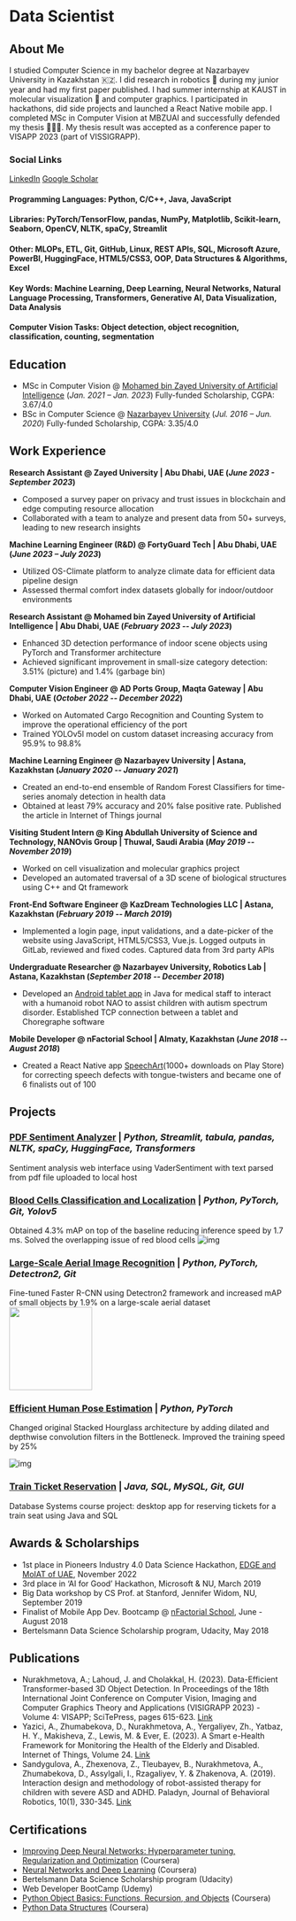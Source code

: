 # Data Scientist

## About Me
I studied Computer Science in my bachelor degree at Nazarbayev University in Kazakhstan 🇰🇿. I did research in robotics 🤖 during my junior year and had my first paper published. I had summer internship at KAUST in molecular visualization 🧬 and computer graphics. I participated in hackathons, did side projects and launched a React Native mobile app.  I completed MSc in Computer Vision at MBZUAI and successfully defended my thesis 👩🏻‍🎓. My thesis result was accepted as a conference paper to VISAPP 2023 (part of VISSIGRAPP).

### Social Links
[LinkedIn](https://www.linkedin.com/in/nurakhmetova/)
[Google Scholar](https://scholar.google.com/citations?hl=en&user=yfIe898AAAAJ)

#### Programming Languages: Python, C/C++, Java, JavaScript
#### Libraries: PyTorch/TensorFlow, pandas, NumPy, Matplotlib, Scikit-learn, Seaborn, OpenCV, NLTK, spaCy, Streamlit
#### Other: MLOPs, ETL, Git, GitHub, Linux, REST APIs, SQL, Microsoft Azure, PowerBI, HuggingFace, HTML5/CSS3, OOP, Data Structures & Algorithms, Excel
#### Key Words: Machine Learning, Deep Learning, Neural Networks, Natural Language Processing, Transformers, Generative AI, Data Visualization, Data Analysis
#### Computer Vision Tasks: Object detection, object recognition, classification, counting, segmentation

## Education
- MSc in Computer Vision @ [Mohamed bin Zayed University of Artificial Intelligence](https://mbzuai.ac.ae)  (_Jan. 2021 – Jan. 2023_)
  Fully-funded Scholarship, CGPA: 3.67/4.0  
- BSc in Computer Science @ [Nazarbayev University](https://nu.edu.kz) (_Jul. 2016 – Jun. 2020_)
  Fully-funded Scholarship, CGPA: 3.35/4.0 

## Work Experience
**Research Assistant @ Zayed University | Abu Dhabi, UAE (_June 2023 - September 2023_)** 
- Composed a survey paper on privacy and trust issues in blockchain and edge computing resource allocation
- Collaborated with a team to analyze and present data from 50+ surveys, leading to new research insights

**Machine Learning Engineer (R&D) @ FortyGuard Tech | Abu Dhabi, UAE (_June 2023 – July 2023_)**
- Utilized OS-Climate platform to analyze climate data for efficient data pipeline design
- Assessed thermal comfort index datasets globally for indoor/outdoor environments

**Research Assistant @ Mohamed bin Zayed University of Artificial Intelligence | Abu Dhabi, UAE (_February 2023 -- July 2023_)**
- Enhanced 3D detection performance of indoor scene objects using PyTorch and Transformer architecture
- Achieved significant improvement in small-size category detection: 3.51% (picture) and 1.4% (garbage bin)

**Computer Vision Engineer @ AD Ports Group, Maqta Gateway | Abu Dhabi, UAE (_October 2022 -- December 2022_)**
- Worked on Automated Cargo Recognition and Counting System to improve the operational efficiency of the port
- Trained YOLOv5l model on custom dataset increasing accuracy from 95.9% to 98.8%

**Machine Learning Engineer @ Nazarbayev University | Astana, Kazakhstan (_January 2020 -- January 2021_)**
- Created an end-to-end ensemble of Random Forest Classifiers for time-series anomaly detection in health data
- Obtained at least 79\% accuracy and 20\% false positive rate. Published the article in Internet of Things journal

**Visiting Student Intern @ King Abdullah University of Science and Technology, NANOvis Group | Thuwal, Saudi Arabia (_May 2019 -- November 2019_)**
- Worked on cell visualization and molecular graphics project
- Developed an automated traversal of a 3D scene of biological structures using C++ and Qt framework

**Front-End Software Engineer @ KazDream Technologies LLC | Astana, Kazakhstan (_February 2019 -- March 2019_)**
- Implemented a login page, input validations, and a date-picker of the website using JavaScript, HTML5/CSS3, Vue.js. Logged outputs in GitLab, reviewed and fixed codes. Captured data from 3rd party APIs

**Undergraduate Researcher @ Nazarbayev University, Robotics Lab | Astana, Kazakhstan (_September 2018 -- December 2018_)**
- Developed an [Android tablet app](https://github.com/Aydana1/Android_App_Nao_RemoteControl) in Java for medical staff to interact with a humanoid robot NAO to assist children with autism spectrum disorder. Established TCP connection between a tablet and  Choregraphe software

**Mobile Developer @ nFactorial School | Almaty, Kazakhstan (_June 2018 -- August 2018_)**
- Created a React Native app [SpeechArt](https://github.com/Aydana1/SpeechArt)(1000+ downloads on Play Store) for correcting speech defects with tongue-twisters and became one of 6 finalists out of 100

## Projects
### [PDF Sentiment Analyzer](https://github.com/Aydana1/NLP_Sentiment_analysis) | _Python, Streamlit, tabula, pandas, NLTK, spaCy, HuggingFace, Transformers_

Sentiment analysis web interface using VaderSentiment with text parsed from pdf file uploaded to local host 

### [Blood Cells Classification and Localization](https://github.com/Aydana1/Enhancing_YOLOv5l) | _Python, PyTorch, Git, Yolov5_

Obtained 4.3% mAP on top of the baseline reducing inference speed by 1.7 ms. Solved the overlapping issue of red blood cells 
![img](assets/img/yolo_vs_base.png)

### [Large-Scale Aerial Image Recognition](https://drive.google.com/file/d/1v2-A-zfaRUac3rxw5UuM6IUqNB0qE0c7/view?usp=sharing) | _Python, PyTorch, Detectron2, Git_

Fine-tuned Faster R-CNN using Detectron2 framework and increased mAP of small objects by 1.9\% on a large-scale aerial dataset
<img width="150" height="150" src=github.com/Aydana1/portfolio/assets/img/faster-rcnn.png>

### [Efficient Human Pose Estimation](https://mbzuaiac-my.sharepoint.com/:p:/g/personal/fatima_albreiki_mbzuai_ac_ae/ET2Fa51ZLStCgRFH_NYfdbgB2Uoqm2YxpkeXx-cd8_rvng?e=lqwldkhttps://github.com/Aydana1/TrainTicketing) | _Python, PyTorch_ 

Changed original Stacked Hourglass architecture by adding dilated and depthwise convolution filters in the Bottleneck. Improved the training speed by 25%

![img](assets/img/pose-est.png)

### [Train Ticket Reservation](https://github.com/Aydana1/TrainTicketing) | _Java, SQL, MySQL, Git, GUI_

Database Systems course project: desktop app for reserving tickets for a train seat using Java and SQL

## Awards & Scholarships
- 1st place in Pioneers Industry 4.0 Data Science Hackathon, [EDGE and MoIAT of UAE](https://edgegroup.ae/news/ministry-industry-and-advanced-technology-and-edge-launch-pioneers-40-hackathon-series-advance), November 2022
- 3rd place in ‘AI for Good’ Hackathon, Microsoft & NU, March 2019
- Big Data workshop by CS Prof. at Stanford, Jennifer Widom, NU, September 2019
- Finalist of Mobile App Dev. Bootcamp @ [nFactorial School](https://www.nfactorial.school/), June - August 2018
- Bertelsmann Data Science Scholarship program, Udacity, May 2018

## Publications
- Nurakhmetova, A.; Lahoud, J. and Cholakkal, H. (2023). Data-Efficient Transformer-based 3D Object Detection. In Proceedings of the 18th International Joint Conference on Computer Vision, Imaging and Computer Graphics Theory and Applications (VISIGRAPP 2023) - Volume 4: VISAPP; SciTePress, pages 615-623. [Link](https://doi.org/10.5220/0011673200003417)
- Yazici, A., Zhumabekova, D., Nurakhmetova, A., Yergaliyev, Zh., Yatbaz, H. Y.,  Makisheva, Z., Lewis, M. & Ever, E. (2023). A Smart e-Health Framework for Monitoring the Health of the Elderly and Disabled. Internet of Things, Volume 24. [Link](https://doi.org/10.1016/j.iot.2023.100971)
- Sandygulova, A., Zhexenova, Z., Tleubayev, B., Nurakhmetova, A., Zhumabekova, D., Assylgali, I., Rzagaliyev, Y. \& Zhakenova, A. (2019). Interaction design and methodology of robot-assisted therapy for children with severe ASD and ADHD. Paladyn, Journal of Behavioral Robotics, 10(1), 330-345. [Link](https://doi.org/10.1515/pjbr-2019-0027)

## Certifications
- [Improving Deep Neural Networks: Hyperparameter tuning, Regularization and Optimization](https://www.coursera.org/account/accomplishments/verify/9MB8V8BM8FKL) (Coursera)
- [Neural Networks and Deep Learning](https://coursera.org/share/fdb61da55276c3e9bcf31bdda4d48f2f) (Coursera)
- Bertelsmann Data Science Scholarship program (Udacity)
- Web Developer BootCamp (Udemy)
- [Python Object Basics: Functions, Recursion, and Objects](https://coursera.org/share/c445d5a4b433433c97d3fa10d85d1abf) (Coursera)
- [Python Data Structures](https://coursera.org/share/20e0d86355ac4bb3ec6465512e623d8f) (Coursera)
